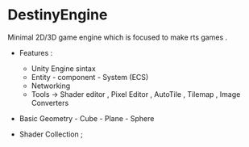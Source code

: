 # DestinyEngine
Minimal 2D/3D game engine which is focused to make rts games . 

- Features :
  * Unity Engine sintax
  * Entity - component - System (ECS)
  * Networking
  * Tools -> Shader editor , Pixel Editor , AutoTile , Tilemap , Image Converters
 
- Basic Geometry - Cube - Plane - Sphere
- Shader Collection ;
